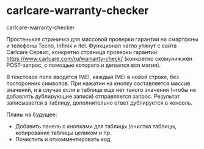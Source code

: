# carlcare-warranty-checker
carlcare-warranty-checker

Простенькая страничка для массовой проверки гарантии на смартфоны и телефоны Tecno, Infinix и itel.
Функционал нагло утянут с сайта Carlcare Сервис, конкретно страница проверки гарантии: https://www.carlcare.com/ru/warranty-check/ (конкретно скомунижжен POST-запрос, с помощью которого и делается вся магия).

В текстовое поле вводятся IMEI, каждый IMEI в новой строке, без посторонних символов. При нажатии на кнопку составляется массив значений, и в случае если в таблице еще нет такого значения (чтобы не добавлять дублирующие записи) отправляется запрос. Результат записывается в таблицу, дополнительно ответ дублируется в консоль.

Планы на будущее:
<ul>
  <li>Добавить панель с кнопками для таблицы (очистка таблицы, копирование таблицы целиком и пр.</li>
  <li>Почистить и откомментировать код</li>
</ul>
